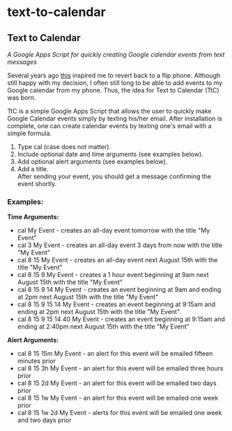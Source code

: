 # text-to-calendar
## Text to Calendar
*A Google Apps Script for quickly creating Google calendar events from text messages*

  Several years ago [this](http://www.paulgraham.com/addiction.html) inspired me to revert back to a flip phone.  Although still happy with my decision, I often still long to be able to add events to my Google calendar from my phone.  Thus, the idea for Text to Calendar (TtC) was born.

  TtC is a simple Google Apps Script that allows the user to quickly make Google Calendar events simply by texting his/her email.  After installation is complete, one can create calendar events by texting one's email with a simple formula.  
1. Type cal (case does not matter).  
2. Include optional date and time arguments (see examples below). 
3. Add optional alert arguments (see examples below). 
4. Add a title.  
After sending your event, you should get a message confirming the event shortly.
  
  ### Examples:
  **Time Arguments:**
  - cal My Event - creates an all-day event tomorrow with the title "My Event" 
  - cal 3 My Event - creates an all-day event 3 days from now with the title "My Event" 
  - cal 8 15 My Event - creates an all-day event next August 15th with the title "My Event" 
  - cal 8 15 9 My Event - creates a 1 hour event beginning at 9am next August 15th with the title "My Event" 
  - cal 8 15 9 14 My Event - creates an event beginning at 9am and ending at 2pm next August 15th with the title "My Event" 
  - cal 8 15 9 15 14 My Event - creates an event beginning at 9:15am and ending at 2pm next August 15th with the title "My Event" 
  - cal 8 15 9 15 14 40 My Event - creates an event beginning at 9:15am and ending at 2:40pm next August 15th with the title "My Event" 

**Alert Arguments:**
- cal 8 15 15m My Event - an alert for this event will be emailed fifteen minutes prior
- cal 8 15 3h My Event - an alert for this event will be emailed three hours prior
- cal 8 15 2d My Event - an alert for this event will be emailed two days prior
- cal 8 15 1w My Event - an alert for this event will be emailed one week prior
- cal 8 15 1w 2d My Event - alerts for this event will be emailed one week and two days prior
